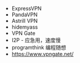 - ExpressVPN
- PandaVPN
- Astrill VPN
- hidemyass
- VPN Gate
- I2P - 应急用，速度慢
- programthink 编程随想
- https://www.vpngate.net/
